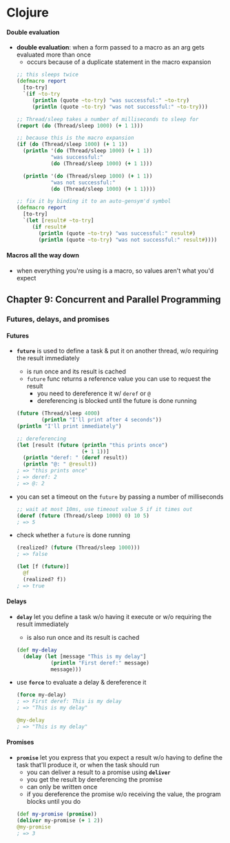 # Clojure

#### Double evaluation

* __double evaluation__: when a form passed to a macro as an arg gets evaluated more than once
  - occurs because of a duplicate statement in the macro expansion
  ```clojure
  ;; this sleeps twice
  (defmacro report
    [to-try]
    `(if ~to-try
       (println (quote ~to-try) "was successful:" ~to-try)
       (println (quote ~to-try) "was not successful:" ~to-try)))

  ;; Thread/sleep takes a number of milliseconds to sleep for
  (report (do (Thread/sleep 1000) (+ 1 1)))

  ;; because this is the macro expansion
  (if (do (Thread/sleep 1000) (+ 1 1))
    (println '(do (Thread/sleep 1000) (+ 1 1))
             "was successful:"
             (do (Thread/sleep 1000) (+ 1 1)))

    (println '(do (Thread/sleep 1000) (+ 1 1))
             "was not successful:"
             (do (Thread/sleep 1000) (+ 1 1))))

  ;; fix it by binding it to an auto-gensym'd symbol
  (defmacro report
    [to-try]
    `(let [result# ~to-try]
       (if result#
         (println (quote ~to-try) "was successful:" result#)
         (println (quote ~to-try) "was not successful:" result#))))
  ```

#### Macros all the way down

* when everything you're using is a macro, so values aren't what you'd expect

## Chapter 9: Concurrent and Parallel Programming

### Futures, delays, and promises

#### Futures

* __`future`__ is used to define a task & put it on another thread, w/o requiring the result immediately
  - is run once and its result is cached
  - `future` func returns a reference value you can use to request the result
    - you need to dereference it w/ `deref` or `@`
    - dereferencing is blocked until the future is done running
  ```clojure
  (future (Thread/sleep 4000)
          (println "I'll print after 4 seconds"))
  (println "I'll print immediately")

  ;; dereferencing
  (let [result (future (println "this prints once")
                       (+ 1 1))]
    (println "deref: " (deref result))
    (println "@: " @result))
  ; => "this prints once"
  ; => deref: 2
  ; => @: 2
  ```

* you can set a timeout on the `future` by passing a number of milliseconds
  ```clojure
  ;; wait at most 10ms, use timeout value 5 if it times out
  (deref (future (Thread/sleep 1000) 0) 10 5)
  ; => 5
  ```

* check whether a `future` is done running
  ```clojure
  (realized? (future (Thread/sleep 1000)))
  ; => false

  (let [f (future)]
    @f
    (realized? f))
  ; => true
  ```

#### Delays

* __`delay`__ let you define a task w/o having it execute or w/o requiring the result immediately
  - is also run once and its result is cached
  ```clojure
  (def my-delay
    (delay (let [message "This is my delay"]
             (println "First deref:" message)
             message)))
  ```

* use __`force`__ to evaluate a delay & dereference it
  ```clojure
  (force my-delay)
  ; => First deref: This is my delay
  ; => "This is my delay"

  @my-delay
  ; => "This is my delay"
  ```

#### Promises

* __`promise`__ let you express that you expect a result w/o having to define the task that'll produce it, or when the task should run
  - you can deliver a result to a promise using __`deliver`__
  - you get the result by dereferencing the promise
  - can only be written once
  - if you dereference the promise w/o receiving the value, the program blocks until you do
  ```clojure
  (def my-promise (promise))
  (deliver my-promise (+ 1 2))
  @my-promise
  ; => 3
  ```
